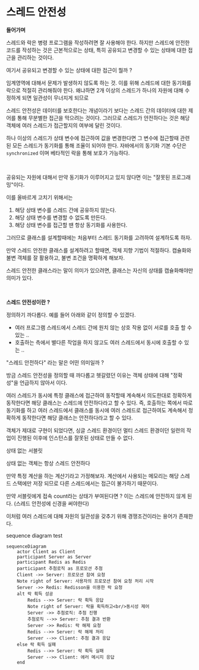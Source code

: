 # 스레드 안전성

**들어가며**

스레드와 락은 병령 프로그램을 작성하려면 잘 사용해야 한다. 하지만 스레드에 안전한 코드를 작성하는 것은
근본적으로는 상태, 특히 공유되고 변경할 수 있는 상태에 대한 접근을 관리하는 것이다.

여기서 공유되고 변경할 수 있는 상태에 대한 접근이 뭘까 ?

임계영역에 대해서 문제가 발생하지 않도록 하는 것.
이를 위해 스레드에 대한 동기화를 락으로 적절히 관리해줘야 한다.
왜냐하면 2개 이상의 스레드가 하나의 자원에 대해 수정하게 되면 일관성이 무너지게 되므로

스레드 안전성은 데이터를 보호한다는 개념이라기 보다는 스레드 간의 데이터에 대한 제어를 통해 
무분별한 접근을 막으려는 것이다. 그러므로 스레드가 안전하다는 것은 해당 객체에 여러 스레드가 접근할지의
여부에 달린 것이다.

하나 이상의 스레드가 상태 변수에 접근하여 값을 변경한다면 그 변수에 접근할때 관련된 모든 스레드가 동기화를
통해 조율이 되어야 한다.
자바에서의 동기화 기본 수단은 `synchronized` 이며 베타적인 락을 통해 보호가 가능하다.

<br>

공유되는 자원에 대해서 만약 동기화가 이루어지고 있지 않다면 이는 "잘못된 프로그래밍"이다.

이를 올바르게 고치기 위해서는
1. 해당 상태 변수를 스레드 간에 공유하지 않는다.
2. 해당 상태 변수를 변경할 수 없도록 만든다.
3. 해당 상태 변수를 접근할 땐 항상 동기화를 사용한다.

그러므로 클래스를 설계할때에는 처음부터 스레드 동기화를 고려하여 설계하도록 하자.

만약 스레드 안전한 클래스를 설계하려고 할때면, 객체 지향 기법이 적절하다. 캡슐화와 불변 객체를 잘 활용하고,
불변 조건을 명확하게 해보자.

스레드 안전한 클래스라는 말이 의미가 있으려면, 클래스는 자신의 상태를 캡슐화해야만 의미가 있다.

<br>

**스레드 안전성이란 ?**

정의하기 까다롭다.
예를 들어 아래와 같이 정의할 수 있겠다.
- 여러 프로그램 스레드에서 스레드 간에 원치 않는 상호 작용 없이 서로를 호출 할 수 있는 ..
- 호출하는 측에서 별다른 작업을 하지 않고도 여러 스레드에서 동시에 호출할 수 있는 ..


"스레드 안전하다" 라는 말은 어떤 의미일까 ?

방금 스레드 안전성을 정의할 때 까다롭고 헷갈렸던 이유는 객체 상태에 대해 "정확성"을 언급하지 않아서 이다.

여러 스레드가 동시에 특정 클래스에 접근하여 동작할때 계속해서 의도한대로 정확하게 동작한다면 해당 클래스는
스레드에 안전하다라고 할 수 있다. 즉, 호출하는 쪽에서 따로 동기화를 하고 여러 스레드에서 클래스를 동시에
여러 스레드로 접근하여도 계속해서 정확하게 동작한다면 해당 클래스는 안전하다라고 할 수 있다.

객체가 제대로 구현이 되었다면, 싱글 스레드 환경이던 멀티 스레드 환경이던 일련의 작업이 진행된 이후에 
인스턴스를 잘못된 상태로 만들 수 없다.

상태 없는 서블릿

상태 없는 객체는 항상 스레드 안전하다

만약 특정 계산을 하는 계산기라고 가정해보자. 계산에서 사용되는 메모리는 해당 스레드 스택에만 저장 되므로 다른 스레드에서는 접근이 불가하기 때문이다.

만약 서블릿에게 접속 count라는 상태가 부여된다면 ?
이는 스레드에 안전하지 않게 된다. (스레드 안전성에 신경을 써야한다)

이처럼 여러 스레드에 대해 자원의 일관성을 갖추기 위해 경쟁조건이라는 용어가 존재한다.




sequence diagram test


```mermaid
sequenceDiagram
    actor Client as Client
    participant Server as Server
    participant Redis as Redis
    participant 추첨로직 as 프로모션 추첨
    Client ->> Server: 프로모션 참여 요청
    Note right of Server: 사용자의 프로모션 참여 요청 처리 시작
    Server ->> Redis: Redisson을 이용한 락 요청
    alt 락 획득 성공
        Redis -->> Server: 락 획득 응답
        Note right of Server: 락을 획득하고<br/>동시성 제어
        Server ->> 추첨로직: 추첨 진행
        추첨로직 -->> Server: 추첨 결과 반환
        Server ->> Redis: 락 해제 요청
        Redis -->> Server: 락 해제 처리
        Server -->> Client: 추첨 결과 응답
    else 락 획득 실패
        Redis -->> Server: 락 획득 실패
        Server -->> Client: 에러 메시지 응답
    end

```
